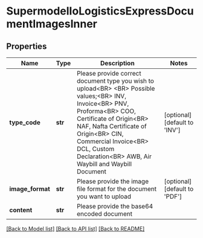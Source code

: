 # SupermodelIoLogisticsExpressDocumentImagesInner

## Properties
Name | Type | Description | Notes
------------ | ------------- | ------------- | -------------
**type_code** | **str** | Please provide correct document type you wish to upload&lt;BR&gt;        &lt;BR&gt;        Possible values;&lt;BR&gt;        INV, Invoice&lt;BR&gt;        PNV, Proforma&lt;BR&gt;        COO, Certificate of Origin&lt;BR&gt;        NAF, Nafta Certificate of Origin&lt;BR&gt;        CIN, Commercial Invoice&lt;BR&gt;        DCL, Custom Declaration&lt;BR&gt;        AWB, Air Waybill and Waybill Document | [optional] [default to 'INV']
**image_format** | **str** | Please provide the image file format for the document you want to upload | [optional] [default to 'PDF']
**content** | **str** | Please provide the base64 encoded document | 

[[Back to Model list]](../README.md#documentation-for-models) [[Back to API list]](../README.md#documentation-for-api-endpoints) [[Back to README]](../README.md)

